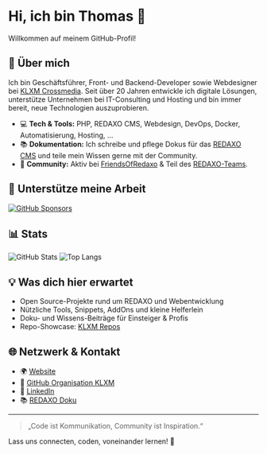 # Hi, ich bin Thomas 👋

Willkommen auf meinem GitHub-Profil!

## 🚀 Über mich

Ich bin Geschäftsführer, Front- und Backend-Developer sowie Webdesigner bei [KLXM Crossmedia](https://klxm.de). Seit über 20 Jahren entwickle ich digitale Lösungen, unterstütze Unternehmen bei IT-Consulting und Hosting und bin immer bereit, neue Technologien auszuprobieren.

- 💻 **Tech & Tools:** PHP, REDAXO CMS, Webdesign, DevOps, Docker, Automatisierung, Hosting, …  
- 📚 **Dokumentation:** Ich schreibe und pflege Dokus für das [REDAXO CMS](https://redaxo.org/doku/main) und teile mein Wissen gerne mit der Community.
- 🤝 **Community:** Aktiv bei [FriendsOfRedaxo](https://friendsofredaxo.github.io) & Teil des [REDAXO-Teams](https://redaxo.org/cms/team/).

## 💖 Unterstütze meine Arbeit

[![GitHub Sponsors](https://img.shields.io/badge/Sponsor-💖-pink?style=for-the-badge)](https://github.com/sponsors/skerbis)

## 📊 Stats

![GitHub Stats](https://github-readme-stats.vercel.app/api?username=skerbis&show_icons=true&hide_title=true&count_private=true&hide=issues)
![Top Langs](https://github-readme-stats.vercel.app/api/top-langs/?username=skerbis&layout=compact&hide_title=true)

## 💡 Was dich hier erwartet

- Open Source-Projekte rund um REDAXO und Webentwicklung
- Nützliche Tools, Snippets, AddOns und kleine Helferlein
- Doku- und Wissens-Beiträge für Einsteiger & Profis
- Repo-Showcase: [KLXM Repos](https://github.com/klxm/)

## 🌐 Netzwerk & Kontakt

- 🌍 [Website](https://klxm.de)
- 🦊 [GitHub Organisation KLXM](https://github.com/klxm)
- 💼 [LinkedIn](https://de.linkedin.com/in/thomas-skerbis-8708401b3)
- 📚 [REDAXO Doku](https://redaxo.org/doku/main)

---

> „Code ist Kommunikation, Community ist Inspiration.“

Lass uns connecten, coden, voneinander lernen! 🚀
